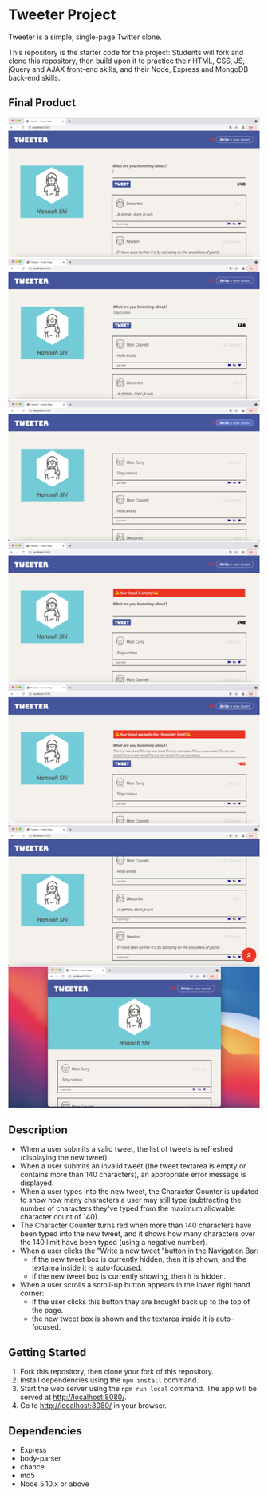 # Tweeter Project

Tweeter is a simple, single-page Twitter clone.

This repository is the starter code for the project: Students will fork and clone this repository, then build upon it to practice their HTML, CSS, JS, jQuery and AJAX front-end skills, and their Node, Express and MongoDB back-end skills.

## Final Product

!["screenshot of initialization page"](https://github.com/Hope-Max/tweeter/blob/master/docs/Initialization-page.png?raw=true)
!["screenshot of new tweets"](https://github.com/Hope-Max/tweeter/blob/master/docs/New-tweets.png?raw=true)
!["screenshot of new tweets hidden"](https://github.com/Hope-Max/tweeter/blob/master/docs/New-tweets-hidden.png?raw=true)
!["screenshot of error message"](https://github.com/Hope-Max/tweeter/blob/master/docs/Error-message1.png?raw=true)
!["screenshot of error message"](https://github.com/Hope-Max/tweeter/blob/master/docs/Error-message2.png?raw=true)
!["screenshot of scroll-up button"](https://github.com/Hope-Max/tweeter/blob/master/docs/Scroll-up-button.png?raw=true)
!["screenshot of responsive design"](https://github.com/Hope-Max/tweeter/blob/master/docs/Responsive-design.png?raw=true)

## Description

- When a user submits a valid tweet, the list of tweets is refreshed (displaying the new tweet).
- When a user submits an invalid tweet (the tweet textarea is empty or contains more than 140 characters), an appropriate error message is displayed.
- When a user types into the new tweet, the Character Counter is updated to show how many characters a user may still type (subtracting the number of characters they've typed from the maximum allowable character count of 140).
- The Character Counter turns red when more than 140 characters have been typed into the new tweet, and it shows how many characters over the 140 limit have been typed (using a negative number).
- When a user clicks the "Write a new tweet "button in the Navigation Bar:
  - if the new tweet box is currently hidden, then it is shown, and the textarea inside it is auto-focused.
  - if the new tweet box is currently showing, then it is hidden.
- When a user scrolls a scroll-up button appears in the lower right hand corner:
  - if the user clicks this button they are brought back up to the top of the page.
  - the new tweet box is shown and the textarea inside it is auto-focused.
## Getting Started

1. Fork this repository, then clone your fork of this repository.
2. Install dependencies using the `npm install` command.
3. Start the web server using the `npm run local` command. The app will be served at <http://localhost:8080/>.
4. Go to <http://localhost:8080/> in your browser.

## Dependencies

- Express
- body-parser
- chance
- md5
- Node 5.10.x or above
